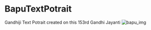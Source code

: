 # BapuTextPotrait
Gandhiji Text Potrait created on this 153rd Gandhi Jayanti
<img src="[https://drive.google.com/file/d/1PbZNkymZALZ0pSpPnRhaQm0JTVSe0cR-/view?usp=sharing](https://lh3.googleusercontent.com/pw/AL9nZEUNcgk9dR0Kz_xaUJdZtcQHmcGRHmTMC0GtLBC1zwmW-pxKyySxvN9qyYA3y8vKP_phGwFaNFzobgiMBk9eNj0IWm_cTgdS--IhNXUJr0JJL5j3LT_3uimTxKtJoLbUnQGa_klBU_9yn9nRBbIKWuAk=w728-h830-no?authuser=0)" alt="bapu_img"/>
